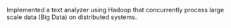 Implemented a text analyzer using Hadoop that concurrently process large scale data (Big Data) on distributed systems. 